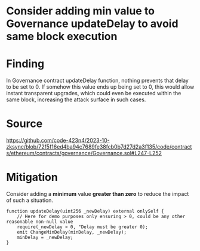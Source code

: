 # Consider adding min value to Governance updateDelay to avoid same block execution

# Finding
In Governance contract updateDelay function, nothing prevents that delay to be set to 0.
If somehow this value ends up being set to 0, this would allow instant transparent upgrades, which could even be executed within the same block, increasing the attack surface in such cases. 

# Source
https://github.com/code-423n4/2023-10-zksync/blob/72f5f16ed4ba94c7689fe38fcb0b7d27d2a3f135/code/contracts/ethereum/contracts/governance/Governance.sol#L247-L252

# Mitigation
Consider adding a **minimum** value **greater than zero** to reduce the impact of such a situation.

```
function updateDelay(uint256 _newDelay) external onlySelf {
    // Here for demo purposes only ensuring > 0, could be any other reasonable non-null value
    require(_newDelay > 0, "Delay must be greater 0);
    emit ChangeMinDelay(minDelay, _newDelay);
    minDelay = _newDelay;
}
```